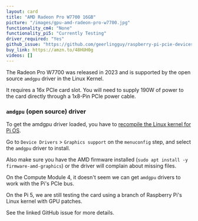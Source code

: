 ```yaml
---
layout: card
title: "AMD Radeon Pro W7700 16GB"
picture: "/images/gpu-amd-radeon-pro-w7700.jpg"
functionality_cm4: "None"
functionality_pi5: "Currently Testing"
driver_required: "Yes"
github_issue: "https://github.com/geerlingguy/raspberry-pi-pcie-devices/issues/680"
buy_link: https://amzn.to/48HUH0g
videos: []
---
```

The Radeon Pro W7700 was released in 2023 and is supported by the open source `amdgpu` driver in the Linux Kernel.

It requires a 16x PCIe card slot. You will need to supply 190W of power to the card directly through a 1x8-Pin PCIe power cable.

### `amdgpu` (open source) driver

To get the amdgpu driver loaded, you have to [recompile the Linux kernel for Pi OS](https://github.com/geerlingguy/raspberry-pi-pcie-devices/tree/master/extras/cross-compile).

Go to `Device Drivers` > `Graphics support` on the `menuconfig` step, and select the `amdgpu` driver to install.

Also make sure you have the AMD firmware installed (`sudo apt install -y firmware-amd-graphics`) or the driver will complain about missing files.

On the Compute Module 4, it doesn't seem we can get `amdgpu` drivers to work with the Pi's PCIe bus.

On the Pi 5, we are still testing the card using a branch of Raspberry Pi's Linux kernel with GPU patches.

See the linked GitHub issue for more details.
